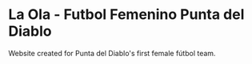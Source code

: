 # La Ola - Futbol Femenino Punta del Diablo
Website created for Punta del Diablo's first female fútbol team.
